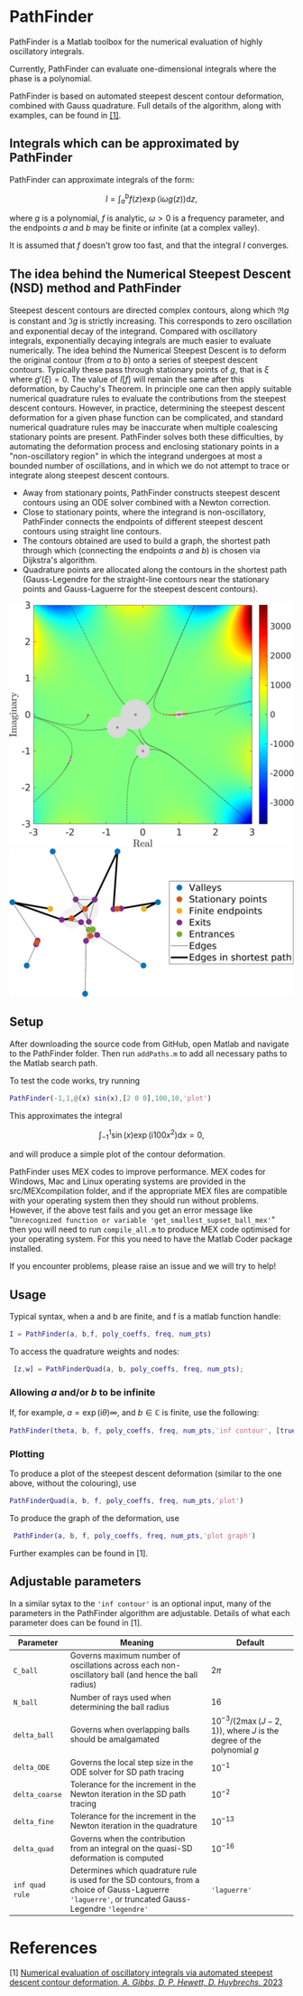 # PathFinder

PathFinder is a Matlab toolbox for the numerical evaluation of highly oscillatory integrals.

Currently, PathFinder can evaluate one-dimensional integrals where the phase is a polynomial.

PathFinder is based on automated steepest descent contour deformation, combined with Gauss quadrature. Full details of the algorithm, along with examples, can be found in [[1]](#references).

## Integrals which can be approximated by PathFinder

PathFinder can approximate integrals of the form:

$$
I = \int_{a}^b f(z)\exp(\mathrm{i}\omega g(z)) \mathrm{d}z,
$$

where $g$ is a polynomial, $f$ is analytic, $\omega>0$ is a frequency parameter, and the endpoints $a$ and $b$ may be finite or infinite (at a complex valley).

It is assumed that $f$ doesn't grow too fast, and that the integral $I$ converges.

## The idea behind the Numerical Steepest Descent (NSD) method and PathFinder

Steepest descent contours are directed complex contours, along which $\Re g$ is constant and $\Im g$ is strictly increasing. This corresponds to zero oscillation and exponential decay of the integrand. Compared with oscillatory integrals, exponentially decaying integrals are much easier to evaluate numerically. The idea behind the Numerical Steepest Descent is to deform the original contour (from $a$ to $b$) onto a series of steepest descent contours. Typically these pass through stationary points of $g$, that is $\xi$ where $g'(\xi)=0$. The value of $I[f]$ will remain the same after this deformation, by Cauchy's Theorem. In principle one can then apply suitable numerical quadrature rules to evaluate the contributions from the steepest descent contours. However, in practice, determining the steepest descent deformation for a given phase function can be complicated, and standard numerical quadrature rules may be inaccurate when multiple coalescing stationary points are present. PathFinder solves both these difficulties, by automating the deformation process and enclosing stationary points in a "non-oscillatory region" in which the integrand undergoes at most a bounded number of oscillations, and in which we do not attempt to trace or integrate along steepest descent contours. 

* Away from stationary points, PathFinder constructs steepest descent contours using an ODE solver combined with a Newton correction.
* Close to stationary points, where the integrand is non-oscillatory, PathFinder connects the endpoints of different steepest descent contours using straight line contours.
* The contours obtained are used to build a graph, the shortest path through which (connecting the endpoints $a$ and $b$) is chosen via Dijkstra's algorithm.
* Quadrature points are allocated along the contours in the shortest path (Gauss-Legendre for the straight-line contours near the stationary points and Gauss-Laguerre for the steepest descent contours). 

![Example](intro_eg_CROP.png)
![Example](intro_eg_graph_CROP.png)

## Setup

After downloading the source code from GitHub, open Matlab and navigate to the PathFinder folder. Then run ```addPaths.m``` to add all necessary paths to the Matlab search path.

To test the code works, try running
```matlab
PathFinder(-1,1,@(x) sin(x),[2 0 0],100,10,'plot')
```
This approximates the integral

$$
\int_{-1}^1\sin(x)\exp(\mathrm{i}100x^2)\mathrm{d}x=0,
$$

and will produce a simple plot of the contour deformation. 

PathFinder uses MEX codes to improve performance. MEX codes for Windows, Mac and Linux operating systems are provided in the src/MEXcompilation folder, and if the appropriate MEX files are compatible with your operating system then they should run without problems. However, if the above test fails and you get an error message like "```Unrecognized function or variable 'get_smallest_supset_ball_mex'```" then you will need to run ```compile_all.m``` to produce MEX code optimised for your operating system. For this you need to have the Matlab Coder package installed.

If you encounter problems, please raise an issue and we will try to help!

## Usage

Typical syntax, when a and b are finite, and f is a matlab function handle:
```matlab
I = PathFinder(a, b,f, poly_coeffs, freq, num_pts)
 ```
To access the quadrature weights and nodes:
```matlab
 [z,w] = PathFinderQuad(a, b, poly_coeffs, freq, num_pts);
 ```
 ### Allowing $a$ and/or $b$ to be infinite
 If, for example, $a=\exp(\mathrm{i}\theta)\infty$, and $b\in\mathbb{C}$ is finite, use the following:
 ```matlab
 PathFinder(theta, b, f, poly_coeffs, freq, num_pts,'inf contour', [true false])
 ```

 ### Plotting
 To produce a plot of the steepest descent deformation (similar to the one above, without the colouring), use
```matlab
PathFinderQuad(a, b, f, poly_coeffs, freq, num_pts,'plot')
 ```
 To produce the graph of the deformation, use
```matlab
 PathFinder(a, b, f, poly_coeffs, freq, num_pts,'plot graph')
 ```

 Further examples can be found in [1].
 ## Adjustable parameters

In a similar sytax to the ```'inf contour'``` is an optional input, many of the parameters in the PathFinder algorithm are adjustable. Details of what each parameter does can be found in [1].

|  Parameter |  Meaning |  Default | 
|---|---|---|
|  ```C_ball``` | Governs maximum number of oscillations across each non-oscillatory ball (and hence the ball radius)  |  $2\pi$ |
```N_ball```| Number of rays used when determining the ball radius |  16 |
|```delta_ball```|  Governs when overlapping balls should be amalgamated |  $10^{-3}/(2\max(J-2,1))$, where $J$ is the degree of the polynomial $g$ | 
```delta_ODE```|  Governs the local step size in the ODE solver for SD path tracing | $10^{-1}$ | 
```delta_coarse```|  Tolerance for the increment in the Newton iteration in the SD path tracing | $10^{-2}$   | 
```delta_fine```|  Tolerance for the increment in the Newton iteration in the quadrature | $10^{-13}$  | 
```delta_quad```|  Governs when the contribution from an integral on the quasi-SD deformation is computed | $10^{-16}$  | 
```inf quad rule```|  Determines which quadrature rule is used for the SD contours, from a choice of Gauss-Laguerre ```'laguerre'```, or truncated Gauss-Legendre ```'legendre'``` |  ```'laguerre'``` | 

# References
[1] [Numerical evaluation of oscillatory integrals via automated steepest descent contour deformation, _A. Gibbs, D. P. Hewett, D. Huybrechs_, 2023](https://arxiv.org/abs/2307.07261)
